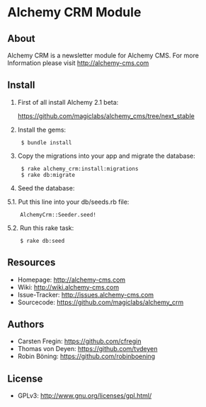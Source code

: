 Alchemy CRM Module
==================

About
-----

Alchemy CRM is a newsletter module for Alchemy CMS.
For more Information please visit http://alchemy-cms.com

Install
-------

1. First of all install Alchemy 2.1 beta:

    <https://github.com/magiclabs/alchemy_cms/tree/next_stable>

2. Install the gems:

        $ bundle install

4. Copy the migrations into your app and migrate the database:

        $ rake alchemy_crm:install:migrations
        $ rake db:migrate

5. Seed the database:

  5.1. Put this line into your db/seeds.rb file:
        
        AlchemyCrm::Seeder.seed!

  5.2. Run this rake task:

        $ rake db:seed

Resources
---------

* Homepage: <http://alchemy-cms.com>
* Wiki: <http://wiki.alchemy-cms.com>
* Issue-Tracker: <http://issues.alchemy-cms.com>
* Sourcecode: <https://github.com/magiclabs/alchemy_crm>

Authors
---------

* Carsten Fregin: <https://github.com/cfregin>
* Thomas von Deyen: <https://github.com/tvdeyen>
* Robin Böning: <https://github.com/robinboening>

License
-------

* GPLv3: <http://www.gnu.org/licenses/gpl.html/>
